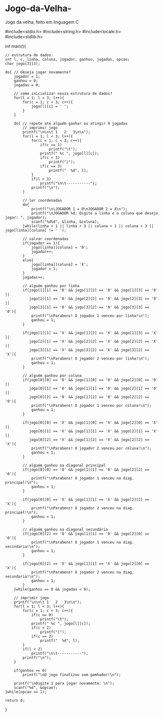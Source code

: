 # Jogo-da-Velha-
Jogo da velha, feito em linguagem C

#include<stdio.h>
#include<string.h>
#include<locale.h>
#include<stdlib.h> 

int main(){

    // estrutura de dados:
    int l, c, linha, coluna, jogador, ganhou, jogadas, opcao;
    char jogo[3][3];

    do{ // deseja jogar novamente?
        jogador = 1;
        ganhou = 0;
        jogadas = 0;
        
        // como inicializar nossa estrutura de dados?
        for(l = 1; l < 3; l++){
            for(c = 1; c < 3; c++){
                jogo[l][c] = ' ';
            }
        }

        do{ // repete até alguém ganhar ou atingir 9 jogadas
            // imprimir jogo
            printf("\n\n\t 1   2   3\n\n");
            for(l = 1; l < 3; l++){
                for(c = 1; c < 3; c++){
                    if(c == 1)
                        printf("\t");
                    printf(" %c ", jogo[l][c]);
                    if(c < 3)
                        printf("|");
                    if(c == 3)
                        printf("  %d", l);
                }
                if(l < 3)
                    printf("\n\t-----------");
                printf("\n");
            }

            // ler coordenadas
            do{
                printf("\n\JOGADOR 1 = 0\nJOGADOR 2 = X\n");
                printf("\nJOGADOR %d: Digite a linha e a coluna que deseja jogar: ", jogador);
                scanf("%d%d", &linha, &coluna);
            }while(linha < 1 || linha > 3 || coluna < 1 || coluna > 3 || jogo[linha][coluna] != ' ');

            // salvar coordenadas
            if(jogador == 1){
                jogo[linha][coluna] = '0';
                jogador++;
            }
            else{
                jogo[linha][coluna] = 'X';
                jogador = 1;
            }
            jogadas++;

            // alguém ganhou por linha
            if(jogo[1][1] == '0' && jogo[1][2] == '0' && jogo[1][3] == '0' ||
               jogo[2][1] == '0' && jogo[2][2] == '0' && jogo[2][3] == '0' ||
               jogo[3][1] == '0' && jogo[3][2] == '0' && jogo[3][3] == '0'){
                printf("\nParabens! O jogador 1 venceu por linha!\n");
                ganhou = 1;
            }

            if(jogo[1][1] == 'X' && jogo[1][2] == 'X' && jogo[1][3] == 'X' ||
               jogo[2][1] == 'X' && jogo[2][2] == 'X' && jogo[2][2] == 'X' ||
               jogo[3][1] == 'X' && jogo[3][2] == 'X' && jogo[3][2] == 'X'){
                printf("\nParabens! O jogador 2 venceu por linha!\n");
                ganhou = 1;
            }

            // alguém ganhou por coluna
            if(jogo[0][0] == '0' && jogo[1][0] == '0' && jogo[2][0] == '0' ||
               jogo[0][1] == '0' && jogo[1][1] == '0' && jogo[2][1] == '0' ||
               jogo[0][2] == '0' && jogo[1][2] == '0' && jogo[2][2] == '0'){
                printf("\nParabens! O jogador 1 venceu por coluna!\n");
                ganhou = 1;
            }

            if(jogo[0][0] == 'X' && jogo[1][0] == 'X' && jogo[2][0] == 'X' ||
               jogo[0][1] == 'X' && jogo[1][1] == 'X' && jogo[2][1] == 'X' ||
               jogo[0][2] == 'X' && jogo[1][2] == 'X' && jogo[2][2] == 'X'){
                printf("\nParabens! O jogador 2 venceu por coluna!\n");
                ganhou = 1;
            }

            // alguém ganhou na diagonal principal
            if(jogo[0][0] == '0' && jogo[1][1] == '0' && jogo[2][2] == '0'){
                printf("\nParabens! O jogador 1 venceu na diag. principal!\n");
                ganhou = 1;
            }

            if(jogo[0][0] == 'X' && jogo[1][1] == 'X' && jogo[2][2] == 'X'){
                printf("\nParabens! O jogador 2 venceu na diag. principal!\n");
                ganhou = 1;
            }

            // alguém ganhou na diagonal secundária
            if(jogo[0][2] == '0' && jogo[1][1] == '0' && jogo[2][0] == '0'){
                printf("\nParabens! O jogador 1 venceu na diag. secindaria!\n");
                ganhou = 1;
            }

            if(jogo[0][2] == 'X' && jogo[1][1] == 'X' && jogo[2][0] == 'X'){
                printf("\nParabens! O jogador 2 venceu na diag. secundaria!\n");
                ganhou = 1;
            }
        }while(ganhou == 0 && jogadas < 9);

        // imprimir jogo
        printf("\n\n\t 1   2   3\n\n");
        for(l = 1; l < 3; l++){
            for(c = 1; c < 3; c++){
                if(c == 0)
                    printf("\t");
                printf(" %c ", jogo[l][c]);
                if(c < 2)
                    printf("|");
                if(c == 2)
                    printf("  %d", l);
            }
            if(l < 2)
                printf("\n\t-----------");
            printf("\n");
        }

        if(ganhou == 0)
            printf("\nO jogo finalizou sem gamhador!\n");

        printf("\nDigite 1 para jogar novamente: \n");
        scanf("%d", &opcao);
    }while(opcao == 1);

    return 0;
}
